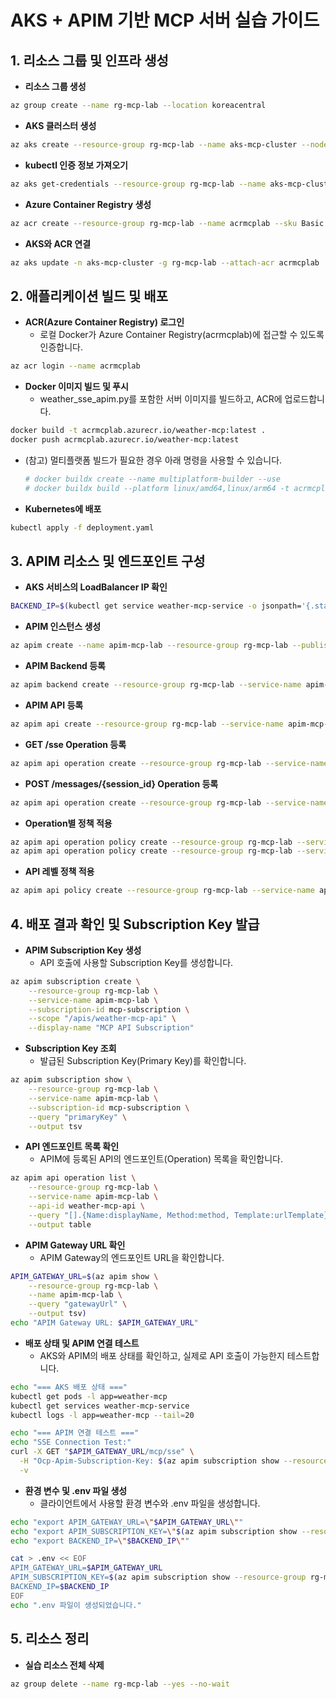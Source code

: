 # AKS + APIM 기반 MCP 서버 실습 가이드

## 1. 리소스 그룹 및 인프라 생성

- **리소스 그룹 생성**
```bash
az group create --name rg-mcp-lab --location koreacentral
```

- **AKS 클러스터 생성**
```bash
az aks create --resource-group rg-mcp-lab --name aks-mcp-cluster --node-count 1 --node-vm-size Standard_DS4_v2 --enable-addons monitoring --generate-ssh-keys
```

- **kubectl 인증 정보 가져오기**
```bash
az aks get-credentials --resource-group rg-mcp-lab --name aks-mcp-cluster
```

- **Azure Container Registry 생성**
```bash
az acr create --resource-group rg-mcp-lab --name acrmcplab --sku Basic
```

- **AKS와 ACR 연결**
```bash
az aks update -n aks-mcp-cluster -g rg-mcp-lab --attach-acr acrmcplab
```


## 2. 애플리케이션 빌드 및 배포

- **ACR(Azure Container Registry) 로그인**
  - 로컬 Docker가 Azure Container Registry(acrmcplab)에 접근할 수 있도록 인증합니다.
```bash
az acr login --name acrmcplab
```

- **Docker 이미지 빌드 및 푸시**
  - weather_sse_apim.py를 포함한 서버 이미지를 빌드하고, ACR에 업로드합니다.
```bash
docker build -t acrmcplab.azurecr.io/weather-mcp:latest .
docker push acrmcplab.azurecr.io/weather-mcp:latest
```
  - (참고) 멀티플랫폼 빌드가 필요한 경우 아래 명령을 사용할 수 있습니다.
    ```bash
    # docker buildx create --name multiplatform-builder --use
    # docker buildx build --platform linux/amd64,linux/arm64 -t acrmcplab.azurecr.io/weather-mcp:latest --push .
    ```

- **Kubernetes에 배포**
```bash
kubectl apply -f deployment.yaml
```

## 3. APIM 리소스 및 엔드포인트 구성

- **AKS 서비스의 LoadBalancer IP 확인**
```bash
BACKEND_IP=$(kubectl get service weather-mcp-service -o jsonpath='{.status.loadBalancer.ingress[0].ip}')
```

- **APIM 인스턴스 생성**
```bash
az apim create --name apim-mcp-lab --resource-group rg-mcp-lab --publisher-name "MCP Lab" --publisher-email "admin@example.com" --sku-name Developer
```

- **APIM Backend 등록**
```bash
az apim backend create --resource-group rg-mcp-lab --service-name apim-mcp-lab --backend-id mcp-backend --url "http://$BACKEND_IP:8000" --protocol http
```

- **APIM API 등록**
```bash
az apim api create --resource-group rg-mcp-lab --service-name apim-mcp-lab --api-id weather-mcp-api --path "/mcp" --display-name "Weather MCP Server API (FastMCP)" --service-url "http://$BACKEND_IP:8000"
```

- **GET /sse Operation 등록**
```bash
az apim api operation create --resource-group rg-mcp-lab --service-name apim-mcp-lab --api-id weather-mcp-api --operation-id sse-connection --method GET --url-template "/sse" --display-name "SSE Connection (MCP Initialization)"
```

- **POST /messages/{session_id} Operation 등록**
```bash
az apim api operation create --resource-group rg-mcp-lab --service-name apim-mcp-lab --api-id weather-mcp-api --operation-id mcp-messages --method POST --url-template "/messages/{session_id}" --display-name "MCP Messages (Protocol Communication)"
```

- **Operation별 정책 적용**
```bash
az apim api operation policy create --resource-group rg-mcp-lab --service-name apim-mcp-lab --api-id weather-mcp-api --operation-id sse-connection --policy-format xml --value @apim-policy-sse-connection.xml
az apim api operation policy create --resource-group rg-mcp-lab --service-name apim-mcp-lab --api-id weather-mcp-api --operation-id mcp-messages --policy-format xml --value @apim-policy-mcp-messages.xml
```

- **API 레벨 정책 적용**
```bash
az apim api policy create --resource-group rg-mcp-lab --service-name apim-mcp-lab --api-id weather-mcp-api --policy-format xml --value @apim-policy-api-level.xml
```

## 4. 배포 결과 확인 및 Subscription Key 발급

- **APIM Subscription Key 생성**
  - API 호출에 사용할 Subscription Key를 생성합니다.
```bash
az apim subscription create \
    --resource-group rg-mcp-lab \
    --service-name apim-mcp-lab \
    --subscription-id mcp-subscription \
    --scope "/apis/weather-mcp-api" \
    --display-name "MCP API Subscription"
```

- **Subscription Key 조회**
  - 발급된 Subscription Key(Primary Key)를 확인합니다.
```bash
az apim subscription show \
    --resource-group rg-mcp-lab \
    --service-name apim-mcp-lab \
    --subscription-id mcp-subscription \
    --query "primaryKey" \
    --output tsv
```

- **API 엔드포인트 목록 확인**
  - APIM에 등록된 API의 엔드포인트(Operation) 목록을 확인합니다.
```bash
az apim api operation list \
    --resource-group rg-mcp-lab \
    --service-name apim-mcp-lab \
    --api-id weather-mcp-api \
    --query "[].{Name:displayName, Method:method, Template:urlTemplate}" \
    --output table
```

- **APIM Gateway URL 확인**
  - APIM Gateway의 엔드포인트 URL을 확인합니다.
```bash
APIM_GATEWAY_URL=$(az apim show \
    --resource-group rg-mcp-lab \
    --name apim-mcp-lab \
    --query "gatewayUrl" \
    --output tsv)
echo "APIM Gateway URL: $APIM_GATEWAY_URL"
```

- **배포 상태 및 APIM 연결 테스트**
  - AKS와 APIM의 배포 상태를 확인하고, 실제로 API 호출이 가능한지 테스트합니다.
```bash
echo "=== AKS 배포 상태 ==="
kubectl get pods -l app=weather-mcp
kubectl get services weather-mcp-service
kubectl logs -l app=weather-mcp --tail=20

echo "=== APIM 연결 테스트 ==="
echo "SSE Connection Test:"
curl -X GET "$APIM_GATEWAY_URL/mcp/sse" \
  -H "Ocp-Apim-Subscription-Key: $(az apim subscription show --resource-group rg-mcp-lab --service-name apim-mcp-lab --subscription-id mcp-subscription --query primaryKey --output tsv)" \
  -v
```

- **환경 변수 및 .env 파일 생성**
  - 클라이언트에서 사용할 환경 변수와 .env 파일을 생성합니다.
```bash
echo "export APIM_GATEWAY_URL=\"$APIM_GATEWAY_URL\""
echo "export APIM_SUBSCRIPTION_KEY=\"$(az apim subscription show --resource-group rg-mcp-lab --service-name apim-mcp-lab --subscription-id mcp-subscription --query primaryKey --output tsv)\""
echo "export BACKEND_IP=\"$BACKEND_IP\""

cat > .env << EOF
APIM_GATEWAY_URL=$APIM_GATEWAY_URL
APIM_SUBSCRIPTION_KEY=$(az apim subscription show --resource-group rg-mcp-lab --service-name apim-mcp-lab --subscription-id mcp-subscription --query primaryKey --output tsv)
BACKEND_IP=$BACKEND_IP
EOF
echo ".env 파일이 생성되었습니다."
```

## 5. 리소스 정리

- **실습 리소스 전체 삭제**
```bash
az group delete --name rg-mcp-lab --yes --no-wait
```